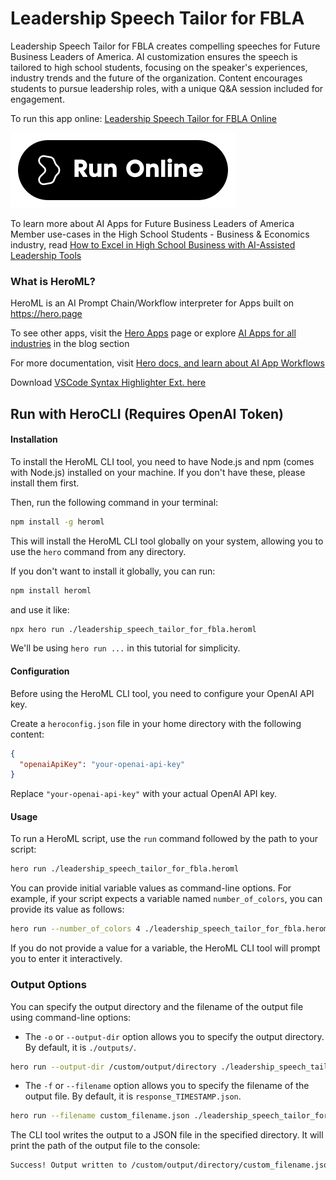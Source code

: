 # Leadership Speech Tailor for FBLA

Leadership Speech Tailor for FBLA creates compelling speeches for Future Business Leaders of America. AI customization ensures the speech is tailored to high school students, focusing on the speaker's experiences, industry trends and the future of the organization. Content encourages students to pursue leadership roles, with a unique Q&A session included for engagement.

To run this app online: [Leadership Speech Tailor for FBLA Online](https://hero.page/app/leadership-speech-tailor-for-fbla-tailored-fbla-leadership-speeches/dMwuuT0WiupsYZEzWNAi)

[![Run Leadership Speech Tailor for FBLA Online](/assets/run.svg)](https://hero.page/app/leadership-speech-tailor-for-fbla-tailored-fbla-leadership-speeches/dMwuuT0WiupsYZEzWNAi)

To learn more about AI Apps for Future Business Leaders of America Member use-cases in the High School Students - Business & Economics industry, read [How to Excel in High School Business with AI-Assisted Leadership Tools](https://hero.page/blog/ai/high-school-students-business-and-economics/how-to-excel-in-high-school-business-with-ai-assisted-leadership-tools/170951)

### What is HeroML?
HeroML is an AI Prompt Chain/Workflow interpreter for Apps built on https://hero.page 

To see other apps, visit the [Hero Apps](https://hero.page/apps) page or explore [AI Apps for all industries](https://hero.page/blog) in the blog section

For more documentation, visit [Hero docs, and learn about AI App Workflows](https://hero.page/tutorials/introduction-to-heroml)

Download [VSCode Syntax Highlighter Ext. here](https://marketplace.visualstudio.com/items?itemName=hero-page.heroml)

## Run with HeroCLI (Requires OpenAI Token)

#### Installation

To install the HeroML CLI tool, you need to have Node.js and npm (comes with Node.js) installed on your machine. If you don't have these, please install them first. 

Then, run the following command in your terminal:

```bash
npm install -g heroml
```

This will install the HeroML CLI tool globally on your system, allowing you to use the `hero` command from any directory.

If you don't want to install it globally, you can run:

```bash
npm install heroml
```

and use it like:

```bash
npx hero run ./leadership_speech_tailor_for_fbla.heroml
```

We'll be using `hero run ...` in this tutorial for simplicity.

#### Configuration

Before using the HeroML CLI tool, you need to configure your OpenAI API key. 

Create a `heroconfig.json` file in your home directory with the following content:

```json
{
  "openaiApiKey": "your-openai-api-key"
}
```

Replace `"your-openai-api-key"` with your actual OpenAI API key.

#### Usage

To run a HeroML script, use the `run` command followed by the path to your script:

```bash
hero run ./leadership_speech_tailor_for_fbla.heroml
```

You can provide initial variable values as command-line options. For example, if your script expects a variable named `number_of_colors`, you can provide its value as follows:

```bash
hero run --number_of_colors 4 ./leadership_speech_tailor_for_fbla.heroml
```

If you do not provide a value for a variable, the HeroML CLI tool will prompt you to enter it interactively.

### Output Options

You can specify the output directory and the filename of the output file using command-line options:

- The `-o` or `--output-dir` option allows you to specify the output directory. By default, it is `./outputs/`.

```bash
hero run --output-dir /custom/output/directory ./leadership_speech_tailor_for_fbla.heroml
```

- The `-f` or `--filename` option allows you to specify the filename of the output file. By default, it is `response_TIMESTAMP.json`.

```bash
hero run --filename custom_filename.json ./leadership_speech_tailor_for_fbla.heroml
```

The CLI tool writes the output to a JSON file in the specified directory. It will print the path of the output file to the console:

```bash
Success! Output written to /custom/output/directory/custom_filename.json
```

